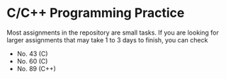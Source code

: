 # C/C++ Programming Practice
Most assignments in the repository are small tasks. 
If you are looking for larger assignments that may take 1 to 3 days to finish, you can check
* No. 43 (C)
* No. 60 (C)
* No. 89 (C++)
